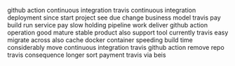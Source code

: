 github action continuous integration travis continuous integration deployment since start project see due change business model travis pay build run service pay slow holding pipeline work deliver github action operation good mature stable product also support tool currently travis easy migrate across also cache docker container speeding build time considerably move continuous integration travis github action remove repo travis consequence longer sort payment travis via beis